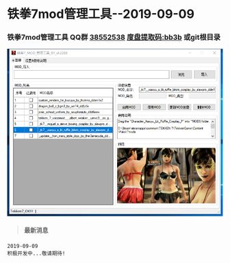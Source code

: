 # 铁拳7mod管理工具--2019-09-09

### 铁拳7mod管理工具 QQ群 [38552538](https://shang.qq.com/wpa/qunwpa?idkey=750821134ca5569c2215b66c9593df40851d615fe92aa5633af297a6cba96420) [度盘提取码:bb3b](https://pan.baidu.com/s/1qObSVEx6ZijYcia8QKic3w) 或git根目录
![image](QQ图片20190909131357.png)
>#### 最新消息
```
2019-09-09 
积极开发中...敬请期待!
```

